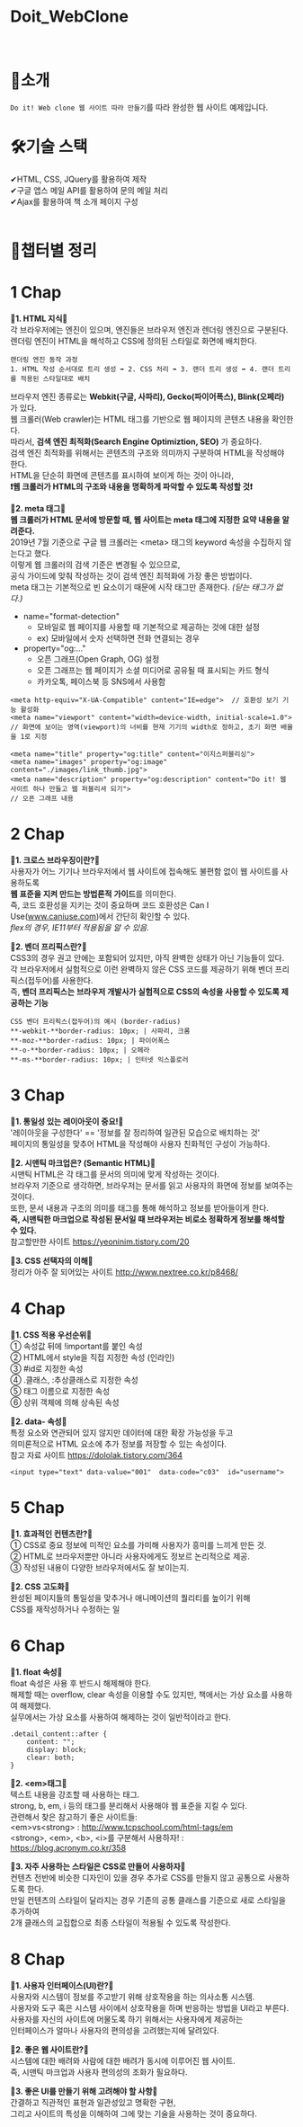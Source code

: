 <h1>Doit_WebClone</h1>
<br/>  
  
# 💌소개 
`Do it! Web clone 웹 사이트 따라 만들기`를 따라 완성한 웹 사이트 예제입니다.  
  
# 🛠기술 스택  
✔HTML, CSS, JQuery를 활용하여 제작  
✔구글 앱스 메일 API를 활용하여 문의 메일 처리  
✔Ajax를 활용하여 책 소개 페이지 구성  
<br/>  

# 💾챕터별 정리

# 1 Chap

**🔹1. HTML 지식🔹**  
각 브라우저에는 엔진이 있으며, 엔진들은 브라우저 엔진과 렌더링 엔진으로 구분된다.  
렌더링 엔진이 HTML을 해석하고 CSS에 정의된 스타일로 화면에 배치한다.

```
랜더링 엔진 동작 과정
1. HTML 작성 순서대로 트리 생성 ➡ 2. CSS 처리 ➡ 3. 랜더 트리 생성 ➡ 4. 랜더 트리를 적용된 스타일대로 배치
```

브라우저 엔진 종류로는 **Webkit(구글, 사파리), Gecko(파이어폭스), Blink(오페라)** 가 있다.  
웹 크롤러(Web crawler)는 HTML 태그를 기반으로 웹 페이지의 콘텐츠 내용을 확인한다.  
따라서, **검색 엔진 최적화(Search Engine Optimiztion, SEO)** 가 중요하다.  
검색 엔진 최적화를 위해서는 콘텐츠의 구조와 의미까지 구분하여 HTML을 작성해야 한다.  
HTML을 단순히 화면에 콘텐츠를 표시하여 보이게 하는 것이 아니라,  
**❗웹 크롤러가 HTML의 구조와 내용을 명확하게 파악할 수 있도록 작성할 것❗**

**🔹2. meta 태그🔹**  
**웹 크롤러가 HTML 문서에 방문할 때, 웹 사이트는 meta 태그에 지정한 요약 내용을 알려준다.**  
2019년 7월 기준으로 구글 웹 크롤러는 \<meta\> 태그의 keyword 속성을 수집하지 않는다고 했다.  
이렇게 웹 크롤러의 검색 기준은 변경될 수 있으므로,  
공식 가이드에 맞춰 작성하는 것이 검색 엔진 최적화에 가장 좋은 방법이다.  
meta 태그는 기본적으로 빈 요소이기 때문에 시작 태그만 존재한다. _(닫는 태그가 없다.)_

- name="format-detection"
  - 모바일로 웹 페이지를 사용할 때 기본적으로 제공하는 것에 대한 설정
  - ex) 모바일에서 숫자 선택하면 전화 연결되는 경우
- property="og:…"
  - 오픈 그래프(Open Graph, OG) 설정
  - 오픈 그래프는 웹 페이지가 소셜 미디어로 공유될 때 표시되는 카드 형식
  - 카카오톡, 페이스북 등 SNS에서 사용함

```
<meta http-equiv="X-UA-Compatible" content="IE=edge">  // 호환성 보기 기능 활성화
<meta name="viewport" content="width=device-width, initial-scale=1.0">
// 화면에 보이는 영역(viewport)의 너비를 현재 기기의 width로 정하고, 초기 화면 배율을 1로 지정

<meta name="title" property="og:title" content="이지스퍼블리싱">
<meta name="images" property="og:image" content="./images/link_thumb.jpg">
<meta name="description" property="og:description" content="Do it! 웹 사이트 하나 만들고 웹 퍼블리셔 되기">
// 오픈 그래프 내용
```

# 2 Chap

**🔹1. 크로스 브라우징이란?🔹**  
사용자가 어느 기기나 브라우저에서 웹 사이트에 접속해도 불편함 없이 웹 사이트를 사용하도록  
**웹 표준을 지켜 만드는 방법론적 가이드**를 의미한다.  
즉, 코드 호환성을 지키는 것이 중요하며 코드 호환성은 Can I Use(www.caniuse.com)에서 간단히 확인할 수 있다.  
_flex의 경우, IE11부터 적용됨을 알 수 있음._

**🔹2. 벤더 프리픽스란?🔹**  
CSS3의 경우 권고 안에는 포함되어 있지만, 아직 완벽한 상태가 아닌 기능들이 있다.  
각 브라우저에서 실험적으로 이런 완벽하지 않은 CSS 코드를 제공하기 위해 벤더 프리픽스(접두어)를 사용한다.  
즉, **벤더 프리픽스는 브라우저 개발사가 실험적으로 CSS의 속성을 사용할 수 있도록 제공하는 기능**

```
CSS 벤더 프리픽스(접두어)의 예시 (border-radius)
**-webkit-**border-radius: 10px; | 사파리, 크롬
**-moz-**border-radius: 10px; | 파이어폭스
**-o-**border-radius: 10px; | 오페라
**-ms-**border-radius: 10px; | 인터넷 익스플로러
```

# 3 Chap

**🔹1. 통일성 있는 레이아웃이 중요!🔹**  
'레이아웃을 구성한다' == '정보를 잘 정리하여 일관된 모습으로 배치하는 것'  
페이지의 통일성을 맞추어 HTML을 작성해야 사용자 친화적인 구성이 가능하다.

**🔹2. 시맨틱 마크업은? (Semantic HTML)🔹**  
시맨틱 HTML은 각 태그를 문서의 의미에 맞게 작성하는 것이다.  
브라우저 기준으로 생각하면, 브라우저는 문서를 읽고 사용자의 화면에 정보를 보여주는 것이다.  
또한, 문서 내용과 구조의 의미를 태그를 통해 해석하고 정보를 받아들이게 한다.  
**즉, 시맨틱한 마크업으로 작성된 문서일 때 브라우저는 비로소 정확하게 정보를 해석할 수 있다.**  
참고할만한 사이트 https://yeoninim.tistory.com/20

**🔹3. CSS 선택자의 이해🔹**  
정리가 아주 잘 되어있는 사이트 http://www.nextree.co.kr/p8468/

# 4 Chap

**🔹1. CSS 적용 우선순위🔹**  
① 속성값 뒤에 !important를 붙인 속성  
② HTML에서 style을 직접 지정한 속성 (인라인)  
③ #id로 지정한 속성  
④ .클래스, :추상클래스로 지정한 속성  
⑤ 태그 이름으로 지정한 속성  
⑥ 상위 객체에 의해 상속된 속성

**🔹2. data- 속성🔹**  
특정 요소와 연관되어 있지 않지만 데이터에 대한 확장 가능성을 두고  
의미론적으로 HTML 요소에 추가 정보를 저장할 수 있는 속성이다.  
참고 자료 사이트 https://dololak.tistory.com/364

```
<input type="text" data-value="001"  data-code="c03"  id="username">
```

# 5 Chap

**🔹1. 효과적인 컨텐츠란?🔹**  
① CSS로 중요 정보에 미적인 요소를 가미해 사용자가 흥미를 느끼게 만든 것.  
② HTML로 브라우저뿐만 아니라 사용자에게도 정보르 논리적으로 제공.  
③ 작성된 내용이 다양한 브라우저에서도 잘 보이는지.

**🔹2. CSS 고도화🔹**  
완성된 페이지들의 통일성을 맞추거나 애니메이션의 퀄리티를 높이기 위해  
CSS를 재작성하거나 수정하는 일

# 6 Chap

**🔹1. float 속성🔹**  
float 속성은 사용 후 반드시 해제해야 한다.  
해제할 때는 overflow, clear 속성을 이용할 수도 있지만, 책에서는 가상 요소를 사용하여 해제했다.  
실무에서는 가상 요소를 사용하여 해제하는 것이 일반적이라고 한다.

```
.detail_content::after {
    content: "";
    display: block;
    clear: both;
}
```

**🔹2. \<em\>태그🔹**  
텍스트 내용을 강조할 때 사용하는 태그.  
strong, b, em, i 등의 태그를 분리해서 사용해야 웹 표준을 지킬 수 있다.  
관련해서 찾은 참고하기 좋은 사이트들:  
\<em\>vs\<strong\> : http://www.tcpschool.com/html-tags/em  
\<strong\>, \<em\>, \<b\>, \<i\>를 구분해서 사용하자! : https://blog.acronym.co.kr/358

**🔹3. 자주 사용하는 스타일은 CSS로 만들어 사용하자🔹**  
컨텐츠 전반에 비슷한 디자인이 있을 경우 추가로 CSS를 만들지 않고 공통으로 사용하도록 한다.  
만일 컨텐츠의 스타일이 달라지는 경우 기존의 공통 클래스를 기준으로 새로 스타일을 추가하여  
2개 클래스의 교집합으로 최종 스타일이 적용될 수 있도록 작성한다.

# 8 Chap

**🔹1. 사용자 인터페이스(UI)란?🔹**  
사용자와 시스템이 정보를 주고받기 위해 상호작용을 하는 의사소통 시스템.  
사용자와 도구 혹은 시스템 사이에서 상호작용을 하며 반응하는 방법을 UI라고 부른다.  
사용자를 자신의 사이트에 머물도록 하기 위해서는 사용자에게 제공하는  
인터페이스가 얼마나 사용자의 편의성을 고려했는지에 달려있다.

**🔹2. 좋은 웹 사이트란?🔹**  
시스템에 대한 배려와 사람에 대한 배려가 동시에 이루어진 웹 사이트.  
즉, 시맨틱 마크업과 사용자 편의성의 조화가 필요하다.

**🔹3. 좋은 UI를 만들기 위해 고려해야 할 사항🔹**  
간결하고 직관적인 표현과 일관성있고 명확한 구현,  
그리고 사이트의 특성을 이해하여 그에 맞는 기술을 사용하는 것이 중요하다.
